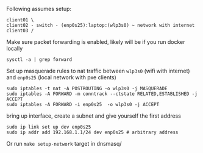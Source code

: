 Following assumes setup:

```
client01 \
client02 - switch - (enp0s25):laptop:(wlp3s0) ~ network with internet
client03 /
```

Make sure packet forwarding is enabled, likely will be if you run docker locally

```
sysctl -a | grep forward
```

Set up masquerade rules to nat traffic between `wlp3s0` (wifi with internet) and `enp0s25` (local network with pxe clients)

```
sudo iptables -t nat -A POSTROUTING -o wlp3s0 -j MASQUERADE
sudo iptables -A FORWARD -m conntrack --ctstate RELATED,ESTABLISHED -j ACCEPT
sudo iptables -A FORWARD -i enp0s25  -o wlp3s0 -j ACCEPT
```

bring up interface, create a subnet and give yourself the first address
```
sudo ip link set up dev enp0s25
sudo ip addr add 192.168.1.1/24 dev enp0s25 # arbitrary address
```

Or run `make setup-network` target in dnsmasq/
